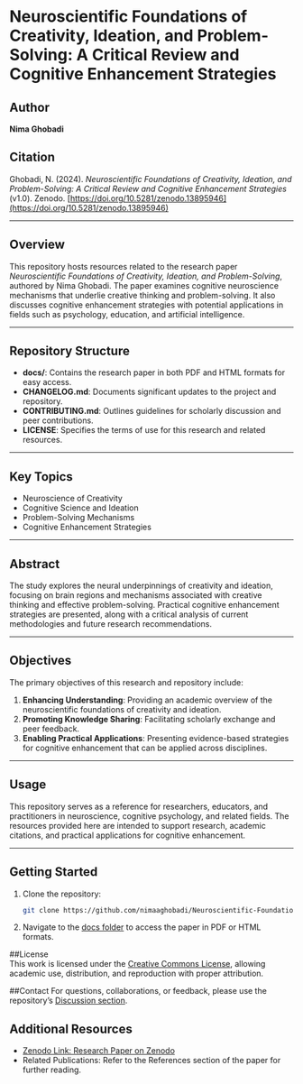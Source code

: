 # Neuroscientific Foundations of Creativity, Ideation, and Problem-Solving: A Critical Review and Cognitive Enhancement Strategies

## Author
**Nima Ghobadi**

## Citation
Ghobadi, N. (2024). *Neuroscientific Foundations of Creativity, Ideation, and Problem-Solving: A Critical Review and Cognitive Enhancement Strategies* (v1.0). Zenodo. [https://doi.org/10.5281/zenodo.13895946](https://doi.org/10.5281/zenodo.13895946)

---

## Overview
This repository hosts resources related to the research paper *Neuroscientific Foundations of Creativity, Ideation, and Problem-Solving*, authored by Nima Ghobadi. The paper examines cognitive neuroscience mechanisms that underlie creative thinking and problem-solving. It also discusses cognitive enhancement strategies with potential applications in fields such as psychology, education, and artificial intelligence.

---

## Repository Structure

- **docs/**: Contains the research paper in both PDF and HTML formats for easy access.
- **CHANGELOG.md**: Documents significant updates to the project and repository.
- **CONTRIBUTING.md**: Outlines guidelines for scholarly discussion and peer contributions.
- **LICENSE**: Specifies the terms of use for this research and related resources.

---

## Key Topics

- Neuroscience of Creativity
- Cognitive Science and Ideation
- Problem-Solving Mechanisms
- Cognitive Enhancement Strategies

---

## Abstract
The study explores the neural underpinnings of creativity and ideation, focusing on brain regions and mechanisms associated with creative thinking and effective problem-solving. Practical cognitive enhancement strategies are presented, along with a critical analysis of current methodologies and future research recommendations.

---

## Objectives

The primary objectives of this research and repository include:

1. **Enhancing Understanding**: Providing an academic overview of the neuroscientific foundations of creativity and ideation.
2. **Promoting Knowledge Sharing**: Facilitating scholarly exchange and peer feedback.
3. **Enabling Practical Applications**: Presenting evidence-based strategies for cognitive enhancement that can be applied across disciplines.

---

## Usage
This repository serves as a reference for researchers, educators, and practitioners in neuroscience, cognitive psychology, and related fields. The resources provided here are intended to support research, academic citations, and practical applications for cognitive enhancement.

---

## Getting Started

1. Clone the repository:
   ```bash
   git clone https://github.com/nimaaghobadi/Neuroscientific-Foundations-of-Creativity-Ideation-and-Problem-Solving.git
   ```
 2. Navigate to the [docs folder](./docs) to access the paper in PDF or HTML formats.

##License  
This work is licensed under the [Creative Commons License](./LICENSE), allowing academic use, distribution, and reproduction with proper attribution.

##Contact 
For questions, collaborations, or feedback, please use the repository’s [Discussion section](../../discussions).

## Additional Resources

- [Zenodo Link: Research Paper on Zenodo](https://doi.org/10.5281/zenodo.13895946)
- Related Publications: Refer to the References section of the paper for further reading.


  
